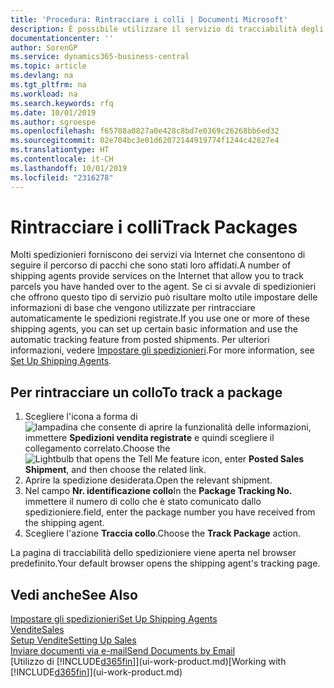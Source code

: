 ```yaml
---
title: 'Procedura: Rintracciare i colli | Documenti Microsoft'
description: È possibile utilizzare il servizio di tracciabilità degli spedizionieri per vedere lo stato di avanzamento di una consegna.
documentationcenter: ''
author: SorenGP
ms.service: dynamics365-business-central
ms.topic: article
ms.devlang: na
ms.tgt_pltfrm: na
ms.workload: na
ms.search.keywords: rfq
ms.date: 10/01/2019
ms.author: sgroespe
ms.openlocfilehash: f65708a0827a0e428c8bd7e0369c26268bb6ed32
ms.sourcegitcommit: 02e704bc3e01d62072144919774f1244c42827e4
ms.translationtype: HT
ms.contentlocale: it-CH
ms.lasthandoff: 10/01/2019
ms.locfileid: "2316278"
---
```

# <a name="track-packages"></a><span data-ttu-id="3faf2-103">Rintracciare i colli</span><span class="sxs-lookup"><span data-stu-id="3faf2-103">Track Packages</span></span>
<span data-ttu-id="3faf2-104">Molti spedizionieri forniscono dei servizi via Internet che consentono di seguire il percorso di pacchi che sono stati loro affidati.</span><span class="sxs-lookup"><span data-stu-id="3faf2-104">A number of shipping agents provide services on the Internet that allow you to track parcels you have handed over to the agent.</span></span> <span data-ttu-id="3faf2-105">Se ci si avvale di spedizionieri che offrono questo tipo di servizio può risultare molto utile impostare delle informazioni di base che vengono utilizzate per rintracciare automaticamente le spedizioni registrate.</span><span class="sxs-lookup"><span data-stu-id="3faf2-105">If you use one or more of these shipping agents, you can set up certain basic information and use the automatic tracking feature from posted shipments.</span></span> <span data-ttu-id="3faf2-106">Per ulteriori informazioni, vedere [Impostare gli spedizionieri](sales-how-to-set-up-shipping-agents.md).</span><span class="sxs-lookup"><span data-stu-id="3faf2-106">For more information, see [Set Up Shipping Agents](sales-how-to-set-up-shipping-agents.md).</span></span>  

## <a name="to-track-a-package"></a><span data-ttu-id="3faf2-107">Per rintracciare un collo</span><span class="sxs-lookup"><span data-stu-id="3faf2-107">To track a package</span></span>
1. <span data-ttu-id="3faf2-108">Scegliere l'icona a forma di ![lampadina che consente di aprire la funzionalità delle informazioni](media/ui-search/search_small.png "Informazioni sull'operazione che si desidera eseguire"), immettere **Spedizioni vendita registrate** e quindi scegliere il collegamento correlato.</span><span class="sxs-lookup"><span data-stu-id="3faf2-108">Choose the ![Lightbulb that opens the Tell Me feature](media/ui-search/search_small.png "Tell me what you want to do") icon, enter **Posted Sales Shipment**, and then choose the related link.</span></span>
2. <span data-ttu-id="3faf2-109">Aprire la spedizione desiderata.</span><span class="sxs-lookup"><span data-stu-id="3faf2-109">Open the relevant shipment.</span></span>
3. <span data-ttu-id="3faf2-110">Nel campo **Nr. identificazione collo**</span><span class="sxs-lookup"><span data-stu-id="3faf2-110">In the **Package Tracking No.**</span></span> <span data-ttu-id="3faf2-111">immettere il numero di collo che è stato comunicato dallo spedizioniere.</span><span class="sxs-lookup"><span data-stu-id="3faf2-111">field, enter the package number you have received from the shipping agent.</span></span>
4. <span data-ttu-id="3faf2-112">Scegliere l'azione **Traccia collo**.</span><span class="sxs-lookup"><span data-stu-id="3faf2-112">Choose the **Track Package** action.</span></span>

<span data-ttu-id="3faf2-113">La pagina di tracciabilità dello spedizioniere viene aperta nel browser predefinito.</span><span class="sxs-lookup"><span data-stu-id="3faf2-113">Your default browser opens the shipping agent's tracking page.</span></span>

## <a name="see-also"></a><span data-ttu-id="3faf2-114">Vedi anche</span><span class="sxs-lookup"><span data-stu-id="3faf2-114">See Also</span></span>
[<span data-ttu-id="3faf2-115">Impostare gli spedizionieri</span><span class="sxs-lookup"><span data-stu-id="3faf2-115">Set Up Shipping Agents</span></span>](sales-how-to-set-up-shipping-agents.md)  
[<span data-ttu-id="3faf2-116">Vendite</span><span class="sxs-lookup"><span data-stu-id="3faf2-116">Sales</span></span>](sales-manage-sales.md)  
[<span data-ttu-id="3faf2-117">Setup Vendite</span><span class="sxs-lookup"><span data-stu-id="3faf2-117">Setting Up Sales</span></span>](sales-setup-sales.md)  
[<span data-ttu-id="3faf2-118">Inviare documenti via e-mail</span><span class="sxs-lookup"><span data-stu-id="3faf2-118">Send Documents by Email</span></span>](ui-how-send-documents-email.md)  
<span data-ttu-id="3faf2-119">[Utilizzo di [!INCLUDE[d365fin](includes/d365fin_md.md)]](ui-work-product.md)</span><span class="sxs-lookup"><span data-stu-id="3faf2-119">[Working with [!INCLUDE[d365fin](includes/d365fin_md.md)]](ui-work-product.md)</span></span>
